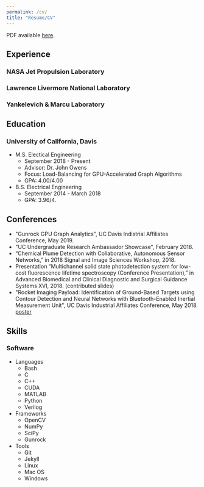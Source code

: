 ```yaml
---
permalink: /cv/
title: "Resume/CV"
---
```


PDF available [here](http://jdwapman.github.io/jdwapman/assets/resume.pdf).

## Experience
### NASA Jet Propulsion Laboratory
### Lawrence Livermore National Laboratory
### Yankelevich & Marcu Laboratory

## Education
### University of California, Davis
* M.S. Electical Engineering
  * September 2018 - Present
  * Advisor: Dr. John Owens
  * Focus: Load-Balancing for GPU-Accelerated Graph Algorithms
  * GPA: 4.00/4.00
* B.S. Electrical Engineering
  * September 2014 - March 2018
  * GPA: 3.96/4.

## Conferences
* "Gunrock GPU Graph Analytics", UC Davis Indistrial Affiliates Conference, May 2019.
* "UC Undergraduate Research Ambassador Showcase", February 2018.
* “Chemical Plume Detection with Collaborative, Autonomous Sensor Networks,” in 2018 Signal and Image Sciences Workshop, 2018.
* Presentation “Multichannel solid state photodetection system for low-cost fluorescence lifetime spectroscopy (Conference Presentation),” in Advanced Biomedical and Clinical Diagnostic and Surgical Guidance Systems XVI, 2018. (contributed slides)
* "Rocket Imaging Payload: Identification of Ground-Based Targets using Contour Detection and Neural Networks with Bluetooth-Enabled Inertial Measurement Unit", UC Davis Industrial Affiliates Conference, May 2018.  
[poster](http://jdwapman.github.io/jdwapman/assets/posters/ia2018.pdf)


## Skills
### Software
* Languages
  * Bash
  * C
  * C++
  * CUDA
  * MATLAB
  * Python
  * Verilog
* Frameworks
  * OpenCV
  * NumPy
  * SciPy
  * Gunrock
* Tools
  * Git
  * Jekyll
  * Linux
  * Mac OS
  * Windows


